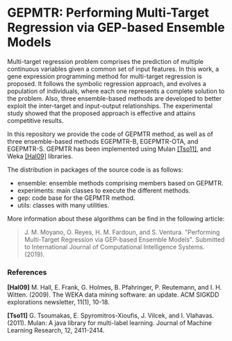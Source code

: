 # GEPMTR: Performing Multi-Target Regression via GEP-based Ensemble Models

Multi-target regression problem comprises the prediction of multiple continuous variables given a common set of input features. In this work, a gene expression programming method for multi-target regression is proposed. It follows the symbolic regression approach, and evolves a population of individuals, where each one represents a complete solution to the problem. Also, three ensemble-based methods are developed to better exploit the inter-target and input-output relationships. The experimental study showed that the proposed approach is effective and attains competitive results.

In this repository we provide the code of GEPMTR method, as well as of three ensemble-based methods EGEPMTR-B, EGEPMTR-OTA, and EGEPMTR-S. GEPMTR has been implemented using Mulan [[Tso11]](#Tso11), and Weka [[Hal09]](#Hal09) libraries.

The distribution in packages of the source code is as follows:
* ensemble: ensemble methods comprising members based on GEPMTR.
* experiments: main classes to execute the different methods.
* gep: code base for the GEPMTR method.
* utils: classes with many utilities.

More information about these algorithms can be find in the following article:
> J. M. Moyano, O. Reyes, H. M. Fardoun, and S. Ventura. "Performing Multi-Target Regression via GEP-based Ensemble Models". Submitted to International Journal of Computational Intelligence Systems. (2019).


### References

<a name="Hal09"></a>**[Hal09]** M. Hall, E. Frank, G. Holmes, B. Pfahringer, P. Reutemann, and I. H. Witten. (2009). The WEKA data mining software: an update. ACM SIGKDD explorations newsletter, 11(1), 10-18.

<a name="Tso11"></a>**[Tso11]** G. Tsoumakas, E. Spyromitros-Xioufis, J. Vilcek, and I. Vlahavas. (2011). Mulan: A java library for multi-label learning. Journal of Machine Learning Research, 12, 2411-2414.
